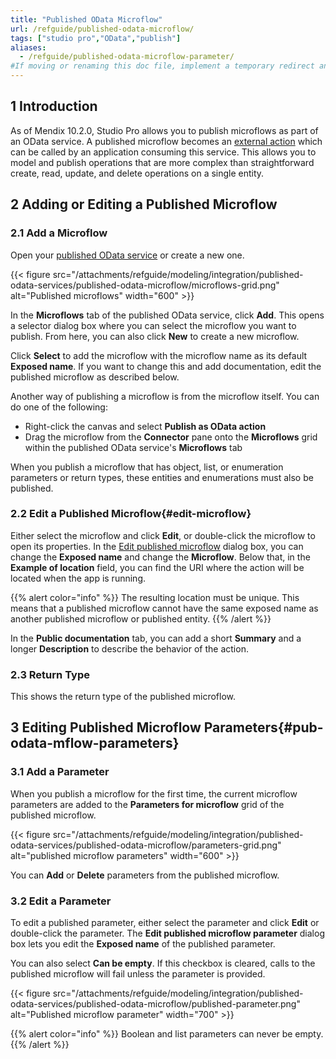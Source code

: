 ```yaml
---
title: "Published OData Microflow"
url: /refguide/published-odata-microflow/
tags: ["studio pro","OData","publish"]
aliases:
  - /refguide/published-odata-microflow-parameter/
#If moving or renaming this doc file, implement a temporary redirect and let the respective team know they should update the URL in the product. See Mapping to Products for more details.
---
```


## 1 Introduction

As of Mendix 10.2.0, Studio Pro allows you to publish microflows as part of an OData service. A published microflow becomes an [external action](/refguide/call-external-action/) which can be called by an application consuming this service. This allows you to model and publish operations that are more complex than straightforward create, read, update, and delete operations on a single entity.

## 2 Adding or Editing a Published Microflow

### 2.1 Add a Microflow

Open your [published OData service](/refguide/published-odata-services/) or create a new one.

{{< figure src="/attachments/refguide/modeling/integration/published-odata-services/published-odata-microflow/microflows-grid.png" alt="Published microflows" width="600" >}}

In the **Microflows** tab of the published OData service, click **Add**. This opens a selector dialog box where you can select the microflow you want to publish. From here, you can also click **New** to create a new microflow.

Click **Select** to add the microflow with the microflow name as its default **Exposed name**. If you want to change this and add documentation, edit the published microflow as described below.

Another way of publishing a microflow is from the microflow itself. You can do one of the following:

* Right-click the canvas and select **Publish as OData action**
* Drag the microflow from the **Connector** pane onto the **Microflows** grid within the published OData service's **Microflows** tab

When you publish a microflow that has object, list, or enumeration parameters or return types, these entities and enumerations must also be published.

### 2.2 Edit a Published Microflow{#edit-microflow}

Either select the microflow and click **Edit**, or double-click the microflow to open its properties. In the [Edit published microflow](#pub-odata-mflow-parameters) dialog box, you can change the **Exposed name** and change the **Microflow**. Below that, in the **Example of location** field, you can find the URI where the action will be located when the app is running.

{{% alert color="info" %}}
The resulting location must be unique. This means that a published microflow cannot have the same exposed name as another published microflow or published entity.
{{% /alert %}}

In the **Public documentation** tab, you can add a short **Summary** and a longer **Description** to describe the behavior of the action.

### 2.3 Return Type

This shows the return type of the published microflow.

## 3 Editing Published Microflow Parameters{#pub-odata-mflow-parameters}

### 3.1 Add a Parameter

When you publish a microflow for the first time, the current microflow parameters are added to the **Parameters for microflow** grid of the published microflow. 

{{< figure src="/attachments/refguide/modeling/integration/published-odata-services/published-odata-microflow/parameters-grid.png" alt="published microflow parameters" width="600" >}}

You can **Add** or **Delete** parameters from the published microflow.

### 3.2 Edit a Parameter

To edit a published parameter, either select the parameter and click **Edit** or double-click the parameter. The **Edit published microflow parameter** dialog box lets you edit the **Exposed name** of the published parameter.

You can also select **Can be empty**. If this checkbox is cleared, calls to the published microflow will fail unless the parameter is provided.

{{< figure src="/attachments/refguide/modeling/integration/published-odata-services/published-odata-microflow/published-parameter.png" alt="Published microflow parameter" width="700" >}}

{{% alert color="info" %}}
Boolean and list parameters can never be empty.
{{% /alert %}}
